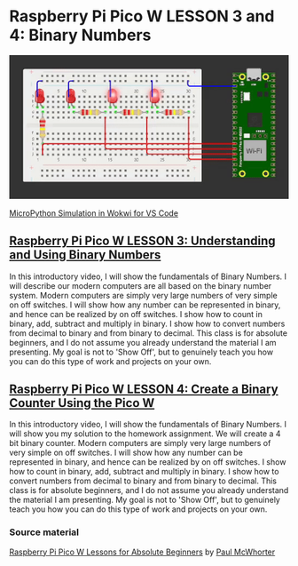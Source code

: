 # Raspberry Pi Pico W LESSON 3 and 4: Binary Numbers

![PiPico W LED Breadboard](https://github.com/ikostan/pico/blob/master/lessons/lesson_3_and_4/binary_numbers.gif)

[MicroPython Simulation in Wokwi for VS Code](https://github.com/ikostan/pico/tree/master/WOKWI)

## [Raspberry Pi Pico W LESSON 3: Understanding and Using Binary Numbers](https://www.youtube.com/watch?v=C_xiDka0Nm0&list=PLGs0VKk2DiYz8js1SJog21cDhkBqyAhC5&index=3)

In this introductory video, I will show the fundamentals of Binary Numbers.
I will describe our modern computers are all based on the binary number system.
Modern computers are simply very large numbers of very simple on off switches.
I will show how any number can be represented in binary, and hence can be realized
by on off switches. I show how to count in binary, add, subtract and multiply in
binary. I show how to convert numbers from decimal to binary and from binary to
decimal. This class is  for absolute beginners, and I do not assume you already
understand the material I am presenting. My goal is not to 'Show Off', but to
genuinely teach you how you can do this type of work and projects on your own.

## [Raspberry Pi Pico W LESSON 4: Create a Binary Counter Using the Pico W](https://www.youtube.com/watch?v=P1dzHNgAtvg&list=PLGs0VKk2DiYz8js1SJog21cDhkBqyAhC5&index=4)

In this introductory video, I will show the fundamentals of Binary Numbers.
I will show you my solution to the homework assignment. We will create a 4 bit
binary counter. Modern computers are simply very large numbers of very simple
on off switches. I will show how any number can be represented in binary, and
hence can be realized by on off switches. I show how to count in binary, add,
subtract and multiply in binary. I show how to convert numbers from decimal to
binary and from binary to decimal. This class is  for absolute beginners, and
I do not assume you already understand the material I am presenting. My goal
is not to 'Show Off', but to genuinely teach you how you can do this type of
work and projects on your own.

### Source material

[Raspberry Pi Pico W Lessons for Absolute Beginners](https://www.youtube.com/playlist?list=PLGs0VKk2DiYz8js1SJog21cDhkBqyAhC5)
by [Paul McWhorter](https://www.youtube.com/c/mcwhorpj/playlists)

